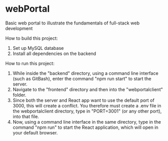 # webPortal
Basic web portal to illustrate the fundamentals of full-stack web development

How to build this project:
1. Set up MySQL database
2. Install all dependencies on the backend

How to run this project:
1. While inside the "backend" directory, using a command line interface (such as GitBash), enter the command "npm run start" to start the server.
2. Navigate to the "frontend" directory and then into the "webportalclient" folder.
3. Since both the server and React app want to use the default port of 3000, this will create a conflict. You therefore must create a .env file in the webportalclient directory, type in "PORT=3001" (or any other port), into that file.
4. Now, using a command line interface in the same directory, type in the command "npm run" to start the React application, which will open in your default browser.
